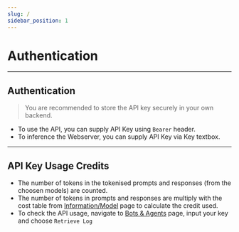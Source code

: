 ```yaml
---
slug: /
sidebar_position: 1
---
```

Authentication
=======================

--- 

##  Authentication

>You are recommended to store the API key securely in your own backend.

- To use the API, you can supply API Key using `Bearer` header.
- To inference the Webserver, you can supply API Key via Key textbox. 

---

##  API Key Usage Credits

- The number of tokens in the tokenised prompts and responses (from the choosen models) are counted.
- The number of tokens in prompts and responses are multiply with the cost table from [Information/Model](https://professorparakeet.com/frontend/model) page to calculate the credit used.
- To check the API usage, navigate to [Bots & Agents](https://professorparakeet.com/frontend/hub) page, input your key and choose `Retrieve Log` 
